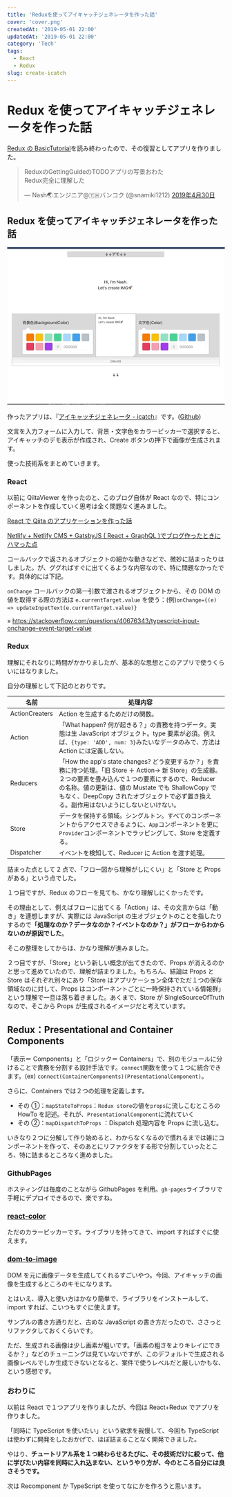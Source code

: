 ```yaml
---
title: 'Reduxを使ってアイキャッチジェネレータを作った話'
cover: 'cover.png'
createdAt: '2019-05-01 22:00'
updatedAt: '2019-05-01 22:00'
category: 'Tech'
tags:
  - React
  - Redux
slug: create-icatch
---
```


# Redux を使ってアイキャッチジェネレータを作った話

[Redux の BasicTutorial](https://redux.js.org/basics/basic-tutorial)を読み終わったので、その復習としてアプリを作りました。

<blockquote class="twitter-tweet" data-lang="ja"><p lang="ja" dir="ltr">ReduxのGettingGuideのTODOアプリの写景おわた<br>Redux完全に理解した</p>&mdash; Nash🌏エンジニア@🇹🇭バンコク (@snamiki1212) <a href="https://twitter.com/snamiki1212/status/1123138809342726144?ref_src=twsrc%5Etfw">2019年4月30日</a></blockquote>
<script async src="https://platform.twitter.com/widgets.js" charset="utf-8"></script>

## Redux を使ってアイキャッチジェネレータを作った話

![redux-icatch-video](1.gif)

作ったアプリは、『[アイキャッチジェネレータ - icatch](https://github.com/snamiki1212/example-react-redux-icatch)』です。([Github](https://snamiki1212.github.io/example-react-redux-icatch/))

文言を入力フォームに入力して、背景・文字色をカラーピッカーで選択すると、アイキャッチのデモ表示が作成され、Create ボタンの押下で画像が生成されます。

使った技術系をまとめていきます。

### React

以前に QiitaViewer を作ったのと、このブログ自体が React なので、特にコンポーネントを作成していく思考は全く問題なく進みました。

[React で Qiita のアプリケーションを作った話](./create-qiita-viewer-with-react)

[Netlify + Netlify CMS + GatsbyJS ( React + GraphQL )でブログ作ったときにハマった点](./create-blog-with-netlify-netlifycms-gatsbyjs)

コールバックで返されるオブジェクトの細かな動きなどで、微妙に詰まったりはしました。が、ググればすぐに出てくるような内容なので、特に問題なかったです。具体的には下記。

`onChange` コールバックの第一引数で渡されるオブジェクトから、その DOM の値を取得する際の方法は `e.currentTarget.value` を使う：(例)`onChange={(e) => updateInputText(e.currentTarget.value)}`

» https://stackoverflow.com/questions/40676343/typescript-input-onchange-event-target-value

### Redux

理解にそれなりに時間がかかりましたが、基本的な思想とこのアプリで使うくらいにはなりました。

自分の理解として下記のとおりです。

| 名前           | 処理内容                                                                                                                                                                                                                                                                                                       |
| -------------- | -------------------------------------------------------------------------------------------------------------------------------------------------------------------------------------------------------------------------------------------------------------------------------------------------------------- |
| ActionCreaters | Action を生成するためだけの関数。                                                                                                                                                                                                                                                                              |
| Action         | 「What happen? 何が起きる？」の責務を持つデータ。実態は生 JavaScript オブジェクト。type 要素が必須。例えば、`{type: 'ADD', num: 3}`みたいなデータのみで、方法は Action には定義しない。                                                                                                                        |
| Reducers       | 「How the app's state changes? どう変更するか？」を責務に持つ処理。「旧 Store ＋ Action→ 新 Store」の生成器。２つの要素を畳み込んで１つの要素にするので、Reducer の名称。値の更新は、値の Mustate でも ShallowCopy でもなく、DeepCopy されたオブジェクトで必ず置き換える。副作用はないようにしないといけない。 |
| Store          | データを保持する領域。シングルトン。すべてのコンポーネントからアクセスできるように、`App`コンポーネントを更に`Provider`コンポーネントでラッピングして、Store を定義する。                                                                                                                                      |
| Dispatcher     | イベントを検知して、Reducer に Action を渡す処理。                                                                                                                                                                                                                                                             |

詰まった点として 2 点で、「フロー図から理解がしにくい」と「Store と Props がある」という点でした。

１つ目ですが、Redux のフローを見ても、かなり理解しにくかったです。

その理由として、例えばフローに出てくる「Action」は、その文言からは「動き」を連想しますが、実際には JavaScript の生オブジェクトのことを指したりするので<b>「処理なのか？データなのか？イベントなのか？」がフローからわからないのが原因でした</b>。

そこの整理をしてからは、かなり理解が進みました。

２つ目ですが、「Store」という新しい概念が出てきたので、Props が消えるのかと思って進めていたので、理解が詰まりました。もちろん、結論は Props と Store はそれぞれ別々にあり「Store はアプリケーション全体でただ１つの保存領域なのに対して、Props はコンポーネントごとに一時保持されている情報群」という理解で一旦は落ち着きました。あくまで、Store が SingleSourceOfTruth なので、そこから Props が生成されるイメージだと考えています。

## Redux：Presentational and Container Components

「表示＝ Components」と「ロジック＝ Containers」で、別のモジュールに分けることで責務を分割する設計手法です。`connect`関数を使って１つに統合できます。(ex) `connect(ContainerComponents)(PresentationalComponent)`。

さらに、Containers では２つの処理を定義します。

- その ①：`mapStateToProps`：`Redux store`の値を`props`に流しこむところの HowTo を記述。それが、`PresentationalComponent`に流れていく
- その ②：`mapDispatchToProps` ：Dispatch 処理内容を Props に流し込む。

いきなり２つに分解して作り始めると、わからなくなるので慣れるまでは雑にコンポーネントを作って、そのあとにリファクタをする形で分割していったところ、特に詰まるところなく進めました。

### GithubPages

ホスティングは毎度のことながら GithubPages を利用。`gh-pages`ライブラリで手軽にデプロイできるので、楽ですね。

### [react-color](<(http://casesandberg.github.io/react-color/)>)

ただのカラーピッカーです。ライブラリを持ってきて、import すればすぐに使えます。

### [dom-to-image](https://github.com/tsayen/dom-to-image)

DOM を元に画像データを生成してくれるすごいやつ。今回、アイキャッチの画像を生成するところのキモになります。

とはいえ、導入と使い方はかなり簡単で、ライブラリをインストールして、import すれば、こいつもすぐに使えます。

サンプルの書き方通りだと、古めな JavaScript の書き方だったので、ささっとリファクタしておくくらいです。

ただ、生成される画像は少し画素が粗いです。「画素の粗さをよりキレイにできるか？」などのチューニングは見ていないですが、このデフォルトで生成される画像レベルでしか生成できないとなると、案件で使うレベルだと厳しいかもな、という感想です。

### おわりに

以前は React で１つアプリを作りましたが、今回は React+Redux でアプリを作りました。

「同時に TypeScript を使いたい」という欲求を我慢して、今回も TypeScript は使わずに開発をしたおかげで、ほぼ詰まることなく開発できました。

やはり、<b>チュートリアル系を１つ終わらせるたびに、その技術だけに絞って、他に学びたい内容を同時に入れ込まない、というやり方が、今のところ自分には良さそうです。</b>

次は Recomponent か TypeScript を使ってなにかを作ろうと思います。
